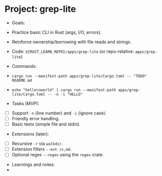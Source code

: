 # Project: grep-lite

 - Goals:
  - Practice basic CLI in Rust (args, I/O, errors).
  - Reinforce ownership/borrowing with file reads and strings.

- Code: `${RUST_LEARN_REPO}/apps/grep-lite` (or repo-relative: `apps/grep-lite`)

 - Commands:
  - `cargo run --manifest-path apps/grep-lite/Cargo.toml -- "TODO" README.md`
  - `echo "hello\nworld" | cargo run --manifest-path apps/grep-lite/Cargo.toml -- -n -i "HELLO"`

 - Tasks (MVP):
  - [ ] Support `-n` (line number) and `-i` (ignore case).
  - [ ] Friendly error handling.
  - [ ] Basic tests (simple file and stdin).

 - Extensions (later):
  - [ ] Recursive `-r` via `walkdir`.
  - [ ] Extension filters `--ext rs,md`.
  - [ ] Optional regex `--regex` using the `regex` crate.

 - Learnings and notes:
  - 
